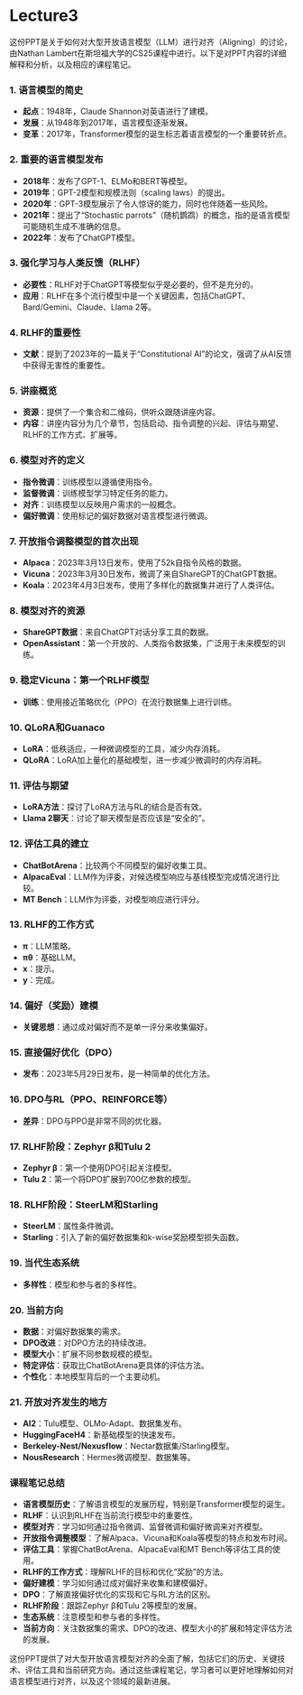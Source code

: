 # Lecture3

这份PPT是关于如何对大型开放语言模型（LLM）进行对齐（Aligning）的讨论，由Nathan Lambert在斯坦福大学的CS25课程中进行。以下是对PPT内容的详细解释和分析，以及相应的课程笔记。

### 1. 语言模型的简史
- **起点**：1948年，Claude Shannon对英语进行了建模。
- **发展**：从1948年到2017年，语言模型逐渐发展。
- **变革**：2017年，Transformer模型的诞生标志着语言模型的一个重要转折点。

### 2. 重要的语言模型发布
- **2018年**：发布了GPT-1、ELMo和BERT等模型。
- **2019年**：GPT-2模型和规模法则（scaling laws）的提出。
- **2020年**：GPT-3模型展示了令人惊讶的能力，同时也伴随着一些风险。
- **2021年**：提出了“Stochastic parrots”（随机鹦鹉）的概念，指的是语言模型可能随机生成不准确的信息。
- **2022年**：发布了ChatGPT模型。

### 3. 强化学习与人类反馈（RLHF）
- **必要性**：RLHF对于ChatGPT等模型似乎是必要的，但不是充分的。
- **应用**：RLHF在多个流行模型中是一个关键因素，包括ChatGPT、Bard/Gemini、Claude、Llama 2等。

### 4. RLHF的重要性
- **文献**：提到了2023年的一篇关于“Constitutional AI”的论文，强调了从AI反馈中获得无害性的重要性。

### 5. 讲座概览
- **资源**：提供了一个集合和二维码，供听众跟随讲座内容。
- **内容**：讲座内容分为几个章节，包括启动、指令调整的兴起、评估与期望、RLHF的工作方式、扩展等。

### 6. 模型对齐的定义
- **指令微调**：训练模型以遵循使用指令。
- **监督微调**：训练模型学习特定任务的能力。
- **对齐**：训练模型以反映用户需求的一般概念。
- **偏好微调**：使用标记的偏好数据对语言模型进行微调。

### 7. 开放指令调整模型的首次出现
- **Alpaca**：2023年3月13日发布，使用了52k自指令风格的数据。
- **Vicuna**：2023年3月30日发布，微调了来自ShareGPT的ChatGPT数据。
- **Koala**：2023年4月3日发布，使用了多样化的数据集并进行了人类评估。

### 8. 模型对齐的资源
- **ShareGPT数据**：来自ChatGPT对话分享工具的数据。
- **OpenAssistant**：第一个开放的、人类指令数据集，广泛用于未来模型的训练。

### 9. 稳定Vicuna：第一个RLHF模型
- **训练**：使用接近策略优化（PPO）在流行数据集上进行训练。

### 10. QLoRA和Guanaco
- **LoRA**：低秩适应，一种微调模型的工具，减少内存消耗。
- **QLoRA**：LoRA加上量化的基础模型，进一步减少微调时的内存消耗。

### 11. 评估与期望
- **LoRA方法**：探讨了LoRA方法与RL的结合是否有效。
- **Llama 2聊天**：讨论了聊天模型是否应该是“安全的”。

### 12. 评估工具的建立
- **ChatBotArena**：比较两个不同模型的偏好收集工具。
- **AlpacaEval**：LLM作为评委，对候选模型响应与基线模型完成情况进行比较。
- **MT Bench**：LLM作为评委，对模型响应进行评分。

### 13. RLHF的工作方式
- **π**：LLM策略。
- **πθ**：基础LLM。
- **x**：提示。
- **y**：完成。

### 14. 偏好（奖励）建模
- **关键思想**：通过成对偏好而不是单一评分来收集偏好。

### 15. 直接偏好优化（DPO）
- **发布**：2023年5月29日发布，是一种简单的优化方法。

### 16. DPO与RL（PPO、REINFORCE等）
- **差异**：DPO与PPO是非常不同的优化器。

### 17. RLHF阶段：Zephyr β和Tulu 2
- **Zephyr β**：第一个使用DPO引起关注模型。
- **Tulu 2**：第一个将DPO扩展到700亿参数的模型。

### 18. RLHF阶段：SteerLM和Starling
- **SteerLM**：属性条件微调。
- **Starling**：引入了新的偏好数据集和k-wise奖励模型损失函数。

### 19. 当代生态系统
- **多样性**：模型和参与者的多样性。

### 20. 当前方向
- **数据**：对偏好数据集的需求。
- **DPO改进**：对DPO方法的持续改进。
- **模型大小**：扩展不同参数规模的模型。
- **特定评估**：获取比ChatBotArena更具体的评估方法。
- **个性化**：本地模型背后的一个主要动机。

### 21. 开放对齐发生的地方
- **AI2**：Tulu模型、OLMo-Adapt、数据集发布。
- **HuggingFaceH4**：新基础模型的快速发布。
- **Berkeley-Nest/Nexusflow**：Nectar数据集/Starling模型。
- **NousResearch**：Hermes微调模型、数据集等。

### 课程笔记总结
- **语言模型历史**：了解语言模型的发展历程，特别是Transformer模型的诞生。
- **RLHF**：认识到RLHF在当前流行模型中的重要性。
- **模型对齐**：学习如何通过指令微调、监督微调和偏好微调来对齐模型。
- **开放指令调整模型**：了解Alpaca、Vicuna和Koala等模型的特点和发布时间。
- **评估工具**：掌握ChatBotArena、AlpacaEval和MT Bench等评估工具的使用。
- **RLHF的工作方式**：理解RLHF的目标和优化“奖励”的方法。
- **偏好建模**：学习如何通过成对偏好来收集和建模偏好。
- **DPO**：了解直接偏好优化的实现和它与RL方法的区别。
- **RLHF阶段**：跟踪Zephyr β和Tulu 2等模型的发展。
- **生态系统**：注意模型和参与者的多样性。
- **当前方向**：关注数据集的需求、DPO的改进、模型大小的扩展和特定评估方法的发展。

这份PPT提供了对大型开放语言模型对齐的全面了解，包括它们的历史、关键技术、评估工具和当前研究方向。通过这些课程笔记，学习者可以更好地理解如何对语言模型进行对齐，以及这个领域的最新进展。
